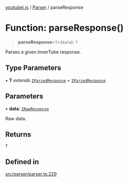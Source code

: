 [youtubei.js](../../../README.md) / [Parser](../README.md) / parseResponse

# Function: parseResponse()

> **parseResponse**\<`T`\>(`data`): `T`

Parses a given InnerTube response.

## Type Parameters

• **T** *extends* [`IParsedResponse`](../../APIResponseTypes/interfaces/IParsedResponse.md) = [`IParsedResponse`](../../APIResponseTypes/interfaces/IParsedResponse.md)

## Parameters

• **data**: [`IRawResponse`](../../APIResponseTypes/interfaces/IRawResponse.md)

Raw data.

## Returns

`T`

## Defined in

[src/parser/parser.ts:229](https://github.com/LuanRT/YouTube.js/blob/cf09f7bab14fcca99e1f3ae428c7337fea58cfa5/src/parser/parser.ts#L229)
